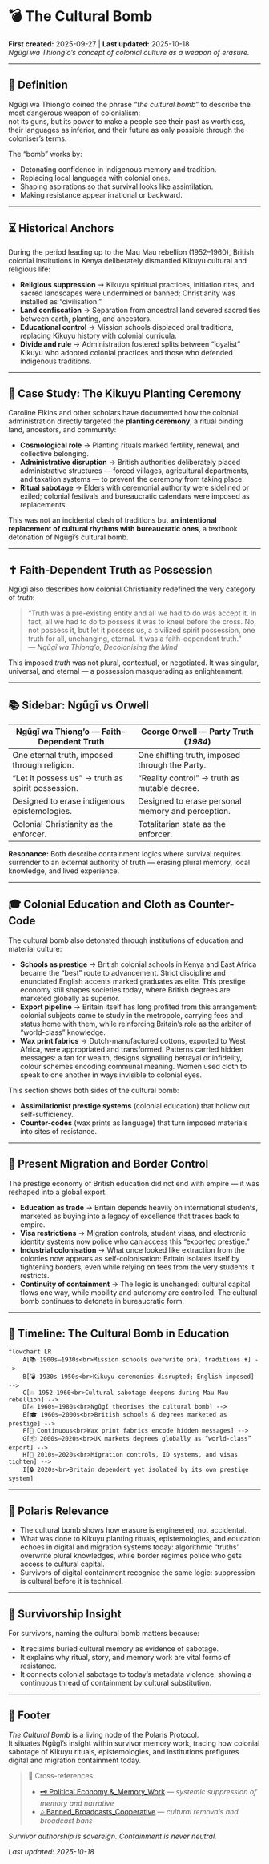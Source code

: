 # 💣 The Cultural Bomb  
**First created:** 2025-09-27 | **Last updated:** 2025-10-18  
*Ngũgĩ wa Thiong’o’s concept of colonial culture as a weapon of erasure.*  

---

## 📖 Definition  

Ngũgĩ wa Thiong’o coined the phrase *“the cultural bomb”* to describe the most dangerous weapon of colonialism:  
not its guns, but its power to make a people see their past as worthless, their languages as inferior, and their future as only possible through the coloniser’s terms.  

The “bomb” works by:  
- Detonating confidence in indigenous memory and tradition.  
- Replacing local languages with colonial ones.  
- Shaping aspirations so that survival looks like assimilation.  
- Making resistance appear irrational or backward.  

---

## ⏳ Historical Anchors  

During the period leading up to the Mau Mau rebellion (1952–1960), British colonial institutions in Kenya deliberately dismantled Kikuyu cultural and religious life:  

- **Religious suppression** → Kikuyu spiritual practices, initiation rites, and sacred landscapes were undermined or banned; Christianity was installed as “civilisation.”  
- **Land confiscation** → Separation from ancestral land severed sacred ties between earth, planting, and ancestors.  
- **Educational control** → Mission schools displaced oral traditions, replacing Kikuyu history with colonial curricula.  
- **Divide and rule** → Administration fostered splits between “loyalist” Kikuyu who adopted colonial practices and those who defended indigenous traditions.  

---

## 🌱 Case Study: The Kikuyu Planting Ceremony  

Caroline Elkins and other scholars have documented how the colonial administration directly targeted the **planting ceremony**, a ritual binding land, ancestors, and community:  

- **Cosmological role** → Planting rituals marked fertility, renewal, and collective belonging.  
- **Administrative disruption** → British authorities deliberately placed administrative structures — forced villages, agricultural departments, and taxation systems — to prevent the ceremony from taking place.  
- **Ritual sabotage** → Elders with ceremonial authority were sidelined or exiled; colonial festivals and bureaucratic calendars were imposed as replacements.  

This was not an incidental clash of traditions but **an intentional replacement of cultural rhythms with bureaucratic ones**, a textbook detonation of Ngũgĩ’s cultural bomb.  

---

## ✝️ Faith-Dependent Truth as Possession  

Ngũgĩ also describes how colonial Christianity redefined the very category of *truth*:  

> “Truth was a pre-existing entity and all we had to do was accept it. In fact, all we had to do to possess it was to kneel before the cross. No, not possess it, but let it possess us, a civilized spirit possession, one truth for all, unchanging, eternal. It was a faith-dependent truth.”  
> — *Ngũgĩ wa Thiong’o, Decolonising the Mind*  

This imposed *truth* was not plural, contextual, or negotiated. It was singular, universal, and eternal — a possession masquerading as enlightenment.  

---

## 📚 Sidebar: Ngũgĩ vs Orwell  

| **Ngũgĩ wa Thiong’o — Faith-Dependent Truth** | **George Orwell — Party Truth (*1984*)** |  
|-----------------------------------------------|-----------------------------------------|  
| One eternal truth, imposed through religion.  | One shifting truth, imposed through the Party. |  
| “Let it possess us” → truth as spirit possession. | “Reality control” → truth as mutable decree. |  
| Designed to erase indigenous epistemologies. | Designed to erase personal memory and perception. |  
| Colonial Christianity as the enforcer. | Totalitarian state as the enforcer. |  

**Resonance:** Both describe containment logics where survival requires surrender to an external authority of truth — erasing plural memory, local knowledge, and lived experience.  

---

## 🎓 Colonial Education and Cloth as Counter-Code  

The cultural bomb also detonated through institutions of education and material culture:  

- **Schools as prestige** → British colonial schools in Kenya and East Africa became the “best” route to advancement. Strict discipline and enunciated English accents marked graduates as elite. This prestige economy still shapes societies today, where British degrees are marketed globally as superior.  
- **Export pipeline** → Britain itself has long profited from this arrangement: colonial subjects came to study in the metropole, carrying fees and status home with them, while reinforcing Britain’s role as the arbiter of “world-class” knowledge.  
- **Wax print fabrics** → Dutch-manufactured cottons, exported to West Africa, were appropriated and transformed. Patterns carried hidden messages: a fan for wealth, designs signalling betrayal or infidelity, colour schemes encoding communal meaning. Women used cloth to speak to one another in ways invisible to colonial eyes.  

This section shows both sides of the cultural bomb:  
- **Assimilationist prestige systems** (colonial education) that hollow out self-sufficiency.  
- **Counter-codes** (wax prints as language) that turn imposed materials into sites of resistance.  

---

## 🛂 Present Migration and Border Control  

The prestige economy of British education did not end with empire — it was reshaped into a global export.  

- **Education as trade** → Britain depends heavily on international students, marketed as buying into a legacy of excellence that traces back to empire.  
- **Visa restrictions** → Migration controls, student visas, and electronic identity systems now police who can access this “exported prestige.”  
- **Industrial colonisation** → What once looked like extraction from the colonies now appears as self-colonisation: Britain isolates itself by tightening borders, even while relying on fees from the very students it restricts.  
- **Continuity of containment** → The logic is unchanged: cultural capital flows one way, while mobility and autonomy are controlled. The cultural bomb continues to detonate in bureaucratic form.

---

## 🌌 Timeline: The Cultural Bomb in Education  

```mermaid
flowchart LR
    A[📚 1900s–1930s<br>Mission schools overwrite oral traditions ✝️] --> 
    B[💣 1930s–1950s<br>Kikuyu ceremonies disrupted; English imposed] --> 
    C[💥 1952–1960<br>Cultural sabotage deepens during Mau Mau rebellion] --> 
    D[✍️ 1960s–1980s<br>Ngũgĩ theorises the cultural bomb] --> 
    E[🎓 1960s–2000s<br>British schools & degrees marketed as prestige] --> 
    F[🧵 Continuous<br>Wax print fabrics encode hidden messages] --> 
    G[📦 2000s–2020s<br>UK markets degrees globally as “world-class” export] --> 
    H[🛂 2010s–2020s<br>Migration controls, ID systems, and visas tighten] --> 
    I[🔒 2020s<br>Britain dependent yet isolated by its own prestige system]
```

---

## 🔗 Polaris Relevance  

- The cultural bomb shows how erasure is engineered, not accidental.  
- What was done to Kikuyu planting rituals, epistemologies, and education echoes in digital and migration systems today: algorithmic “truths” overwrite plural knowledges, while border regimes police who gets access to cultural capital.  
- Survivors of digital containment recognise the same logic: suppression is cultural before it is technical.  

---

## 🧭 Survivorship Insight  

For survivors, naming the cultural bomb matters because:  
- It reclaims buried cultural memory as evidence of sabotage.  
- It explains why ritual, story, and memory work are vital forms of resistance.  
- It connects colonial sabotage to today’s metadata violence, showing a continuous thread of containment by cultural substitution.  

---

## 🏮 Footer  

*The Cultural Bomb* is a living node of the Polaris Protocol.  
It situates Ngũgĩ’s insight within survivor memory work, tracing how colonial sabotage of Kikuyu rituals, epistemologies, and institutions prefigures digital and migration containment today.  

> 📡 Cross-references:
> 
> - [🗝️ Political Economy &_Memory_Work](./README.md) — *systemic suppression of memory and narrative*  
> - [🎶 Banned_Broadcasts_Cooperative](../🪄_Expression_Of_Norms/🎶_Banned_Broadcasts_Cooperative/README.md) — *cultural removals and broadcast bans*  

*Survivor authorship is sovereign. Containment is never neutral.*  

_Last updated: 2025-10-18_
